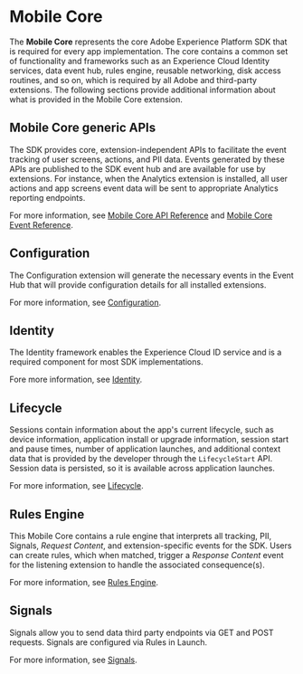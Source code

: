 # Mobile Core

The **Mobile Core** represents the core Adobe Experience Platform SDK that is required for every app implementation. The core contains a common set of functionality and frameworks such as an Experience Cloud Identity services, data event hub, rules engine, reusable networking, disk access routines, and so on, which is required by all Adobe and third-party extensions. The following sections provide additional information about what is provided in the Mobile Core extension.

## Mobile Core generic APIs

The SDK provides core, extension-independent APIs to facilitate the event tracking of user screens, actions, and PII data. Events generated by these APIs are published to the SDK event hub and are available for use by extensions. For instance, when the Analytics extension is installed, all user actions and app screens event data will be sent to appropriate Analytics reporting endpoints.

For more information, see [Mobile Core API Reference](mobile-core-api-reference.md) and [Mobile Core Event Reference](mobile-core-event-reference.md).

## Configuration

The Configuration extension will generate the necessary events in the Event Hub that will provide configuration details for all installed extensions.

For more information, see [Configuration](configuration/).

## Identity

The Identity framework enables the Experience Cloud ID service and is a required component for most SDK implementations.

Fore more information, see [Identity](identity/).

## Lifecycle

Sessions contain information about the app's current lifecycle, such as device information, application install or upgrade information, session start and pause times, number of application launches, and additional context data that is provided by the developer through the `LifecycleStart` API. Session data is persisted, so it is available across application launches.

For more information, see [Lifecycle](lifecycle/).

## Rules Engine

This Mobile Core contains a rule engine that interprets all tracking, PII, Signals, _Request Content_, and extension-specific events for the SDK. Users can create rules, which when matched, trigger a _Response Content_ event for the listening extension to handle the associated consequence\(s\).

For more information, see [Rules Engine](rules-engine/).

## Signals

Signals allow you to send data third party endpoints via GET and POST requests.  Signals are configured via Rules in Launch.

For more information, see [Signals](signals/).
